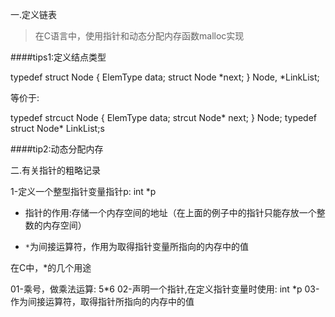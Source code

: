 一.定义链表

> 在C语言中，使用指针和动态分配内存函数malloc实现

####tips1:定义结点类型

typedef struct Node {
    ElemType data;
    struct Node *next;
} Node, *LinkList;

等价于:

typedef strcuct Node {
    ElemType data;
    strcut Node* next;
} Node;
typedef struct Node* LinkList;s

####tip2:动态分配内存



二.有关指针的粗略记录

1-定义一个整型指针变量指针p:  int *p

* 指针的作用:存储一个内存空间的地址（在上面的例子中的指针只能存放一个整数的内存空间）

* `*`为间接运算符，作用为取得指针变量所指向的内存中的值

在C中，*的几个用途

01-乘号，做乘法运算:  5*6
02-声明一个指针,在定义指针变量时使用: int *p
03-作为间接运算符，取得指针所指向的内存中的值

